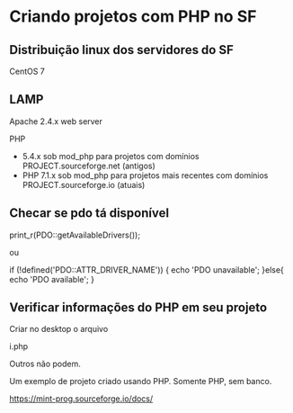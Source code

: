 # Criando projetos com PHP no SF

## Distribuição linux dos servidores do SF

CentOS 7

## LAMP

Apache 2.4.x web server

PHP 

- 5.4.x sob mod_php para projetos com domínios PROJECT.sourceforge.net (antigos)
- PHP 7.1.x sob mod_php para projetos mais recentes com domínios PROJECT.sourceforge.io (atuais)

## Checar se pdo tá disponível

print_r(PDO::getAvailableDrivers());

ou

if (!defined('PDO::ATTR_DRIVER_NAME')) {
    echo 'PDO unavailable';
}else{
    echo 'PDO   available';
}

## Verificar informações do PHP em seu projeto

Criar no desktop o arquivo

i.php

<?php
phpinfo();

## Enviar arquivos para o SF usando o sftp para a pasta htdocs

Caso sejam apenas arquivos, sem pastas. Quando for uma pasta com outras dentro, usar o SCP.

sftp ribafs@web.sourceforge.net

cd /home/project-web/joomlar/htdocs

Enviar os arquivos da pasta /home/user/sf/ em meu desktop para o htdocs no SF

put /home/user/sf/*

Verificando o arquivo i.php no site do projeto joomlar

https://joomlar.sourceforge.io/i.php

Parâmetros do php.ini

php_value memory_limit 32M

Alguns parâmetros podem ser alterados usando no início do arquivo php


<?php ini_set("memory_limit", "32M"); ?>

Outros não podem.

Um exemplo de projeto criado usando PHP. Somente PHP, sem banco.

https://mint-prog.sourceforge.io/docs/


